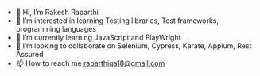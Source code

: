 - 👋 Hi, I’m Rakesh Raparthi
- 👀 I’m interested in learning Testing libraries, Test frameworks, programming languages
- 🌱 I’m currently learning JavaScript and PlayWright
- 💞️ I’m looking to collaborate on Selenium, Cypress, Karate, Appium, Rest Assured
- 📫 How to reach me raparthiqa18@gmail.com

<!---
raparthiqa18/raparthiqa18 is a ✨ special ✨ repository because its `README.md` (this file) appears on your GitHub profile.
You can click the Preview link to take a look at your changes.
--->
